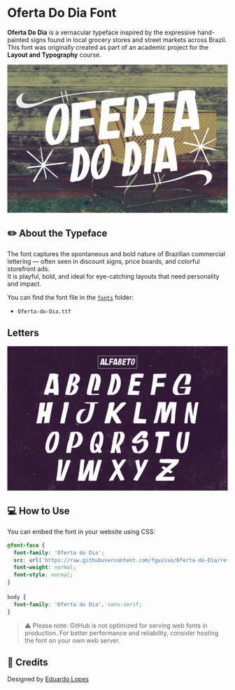 # Oferta Do Dia Font

**Oferta Do Dia** is a vernacular typeface inspired by the expressive hand-painted signs found in local grocery stores and street markets across Brazil.  
This font was originally created as part of an academic project for the **Layout and Typography** course.

![Preview](banner.jpg)

## ✏️ About the Typeface

The font captures the spontaneous and bold nature of Brazilian commercial lettering — often seen in discount signs, price boards, and colorful storefront ads.  
It is playful, bold, and ideal for eye-catching layouts that need personality and impact.

You can find the font file in the [`fonts`](./fonts) folder:

- `Oferta-do-Dia.ttf`

## Letters

![letters](letters.jpg)

## 💻 How to Use

You can embed the font in your website using CSS:

```css
@font-face {
  font-family: 'Oferta do Dia';
  src: url('https://raw.githubusercontent.com/fguisso/Oferta-do-Dia/refs/heads/main/fonts/Oferta-do-Dia.ttf') format('truetype');
  font-weight: normal;
  font-style: normal;
}

body {
  font-family: 'Oferta do Dia', sans-serif;
}
```

> ⚠️ Please note: GitHub is not optimized for serving web fonts in production. For better performance and reliability, consider hosting the font on your own web server.


## 🙌 Credits

Designed by [Eduardo Lopes](https://www.behance.net/eduardolrs)  
